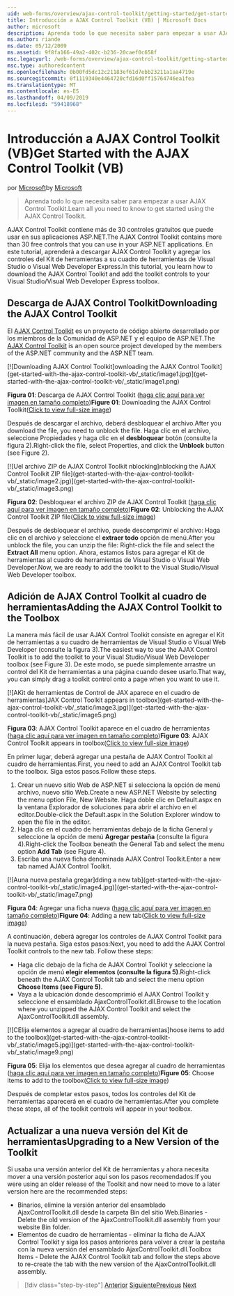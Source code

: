 ```yaml
---
uid: web-forms/overview/ajax-control-toolkit/getting-started/get-started-with-the-ajax-control-toolkit-vb
title: Introducción a AJAX Control Toolkit (VB) | Microsoft Docs
author: microsoft
description: Aprenda todo lo que necesita saber para empezar a usar AJAX Control Toolkit.
ms.author: riande
ms.date: 05/12/2009
ms.assetid: 9f8fa166-49a2-402c-b236-20caef0c658f
msc.legacyurl: /web-forms/overview/ajax-control-toolkit/getting-started/get-started-with-the-ajax-control-toolkit-vb
msc.type: authoredcontent
ms.openlocfilehash: 0b00fd5dc12c21183ef61d7ebb23211a1aa4719e
ms.sourcegitcommit: 0f1119340e4464720cfd16d0ff15764746ea1fea
ms.translationtype: MT
ms.contentlocale: es-ES
ms.lasthandoff: 04/09/2019
ms.locfileid: "59418968"
---
```

# <a name="get-started-with-the-ajax-control-toolkit-vb"></a><span data-ttu-id="f3ff5-103">Introducción a AJAX Control Toolkit (VB)</span><span class="sxs-lookup"><span data-stu-id="f3ff5-103">Get Started with the AJAX Control Toolkit (VB)</span></span>

<span data-ttu-id="f3ff5-104">por [Microsoft](https://github.com/microsoft)</span><span class="sxs-lookup"><span data-stu-id="f3ff5-104">by [Microsoft](https://github.com/microsoft)</span></span>

> <span data-ttu-id="f3ff5-105">Aprenda todo lo que necesita saber para empezar a usar AJAX Control Toolkit.</span><span class="sxs-lookup"><span data-stu-id="f3ff5-105">Learn all you need to know to get started using the AJAX Control Toolkit.</span></span>


<span data-ttu-id="f3ff5-106">AJAX Control Toolkit contiene más de 30 controles gratuitos que puede usar en sus aplicaciones ASP.NET.</span><span class="sxs-lookup"><span data-stu-id="f3ff5-106">The AJAX Control Toolkit contains more than 30 free controls that you can use in your ASP.NET applications.</span></span> <span data-ttu-id="f3ff5-107">En este tutorial, aprenderá a descargar AJAX Control Toolkit y agregar los controles del Kit de herramientas a su cuadro de herramientas de Visual Studio o Visual Web Developer Express.</span><span class="sxs-lookup"><span data-stu-id="f3ff5-107">In this tutorial, you learn how to download the AJAX Control Toolkit and add the toolkit controls to your Visual Studio/Visual Web Developer Express toolbox.</span></span>

## <a name="downloading-the-ajax-control-toolkit"></a><span data-ttu-id="f3ff5-108">Descarga de AJAX Control Toolkit</span><span class="sxs-lookup"><span data-stu-id="f3ff5-108">Downloading the AJAX Control Toolkit</span></span>

<span data-ttu-id="f3ff5-109">El [AJAX Control Toolkit](http://devexpress.com/act) es un proyecto de código abierto desarrollado por los miembros de la Comunidad de ASP.NET y el equipo de ASP.NET.</span><span class="sxs-lookup"><span data-stu-id="f3ff5-109">The [AJAX Control Toolkit](http://devexpress.com/act) is an open source project developed by the members of the ASP.NET community and the ASP.NET team.</span></span>


[![D<span data-ttu-id="f3ff5-110">ownloading AJAX Control Toolkit]</span><span class="sxs-lookup"><span data-stu-id="f3ff5-110">ownloading the AJAX Control Toolkit]</span></span>(get-started-with-the-ajax-control-toolkit-vb/_static/image1.jpg)](get-started-with-the-ajax-control-toolkit-vb/_static/image1.png)

<span data-ttu-id="f3ff5-111">**Figura 01**: Descarga de AJAX Control Toolkit ([haga clic aquí para ver imagen en tamaño completo](get-started-with-the-ajax-control-toolkit-vb/_static/image2.png))</span><span class="sxs-lookup"><span data-stu-id="f3ff5-111">**Figure 01**: Downloading the AJAX Control Toolkit([Click to view full-size image](get-started-with-the-ajax-control-toolkit-vb/_static/image2.png))</span></span>


<span data-ttu-id="f3ff5-112">Después de descargar el archivo, deberá desbloquear el archivo.</span><span class="sxs-lookup"><span data-stu-id="f3ff5-112">After you download the file, you need to unblock the file.</span></span> <span data-ttu-id="f3ff5-113">Haga clic en el archivo, seleccione Propiedades y haga clic en el **desbloquear** botón (consulte la figura 2).</span><span class="sxs-lookup"><span data-stu-id="f3ff5-113">Right-click the file, select Properties, and click the **Unblock** button (see Figure 2).</span></span>


[![U<span data-ttu-id="f3ff5-114">el archivo ZIP de AJAX Control Toolkit nblocking]</span><span class="sxs-lookup"><span data-stu-id="f3ff5-114">nblocking the AJAX Control Toolkit ZIP file]</span></span>(get-started-with-the-ajax-control-toolkit-vb/_static/image2.jpg)](get-started-with-the-ajax-control-toolkit-vb/_static/image3.png)

<span data-ttu-id="f3ff5-115">**Figura 02**: Desbloquear el archivo ZIP de AJAX Control Toolkit ([haga clic aquí para ver imagen en tamaño completo](get-started-with-the-ajax-control-toolkit-vb/_static/image4.png))</span><span class="sxs-lookup"><span data-stu-id="f3ff5-115">**Figure 02**: Unblocking the AJAX Control Toolkit ZIP file([Click to view full-size image](get-started-with-the-ajax-control-toolkit-vb/_static/image4.png))</span></span>


<span data-ttu-id="f3ff5-116">Después de desbloquear el archivo, puede descomprimir el archivo: Haga clic en el archivo y seleccione el **extraer todo** opción de menú.</span><span class="sxs-lookup"><span data-stu-id="f3ff5-116">After you unblock the file, you can unzip the file: Right-click the file and select the **Extract All** menu option.</span></span> <span data-ttu-id="f3ff5-117">Ahora, estamos listos para agregar el Kit de herramientas al cuadro de herramientas de Visual Studio o Visual Web Developer.</span><span class="sxs-lookup"><span data-stu-id="f3ff5-117">Now, we are ready to add the toolkit to the Visual Studio/Visual Web Developer toolbox.</span></span>

## <a name="adding-the-ajax-control-toolkit-to-the-toolbox"></a><span data-ttu-id="f3ff5-118">Adición de AJAX Control Toolkit al cuadro de herramientas</span><span class="sxs-lookup"><span data-stu-id="f3ff5-118">Adding the AJAX Control Toolkit to the Toolbox</span></span>

<span data-ttu-id="f3ff5-119">La manera más fácil de usar AJAX Control Toolkit consiste en agregar el Kit de herramientas a su cuadro de herramientas de Visual Studio o Visual Web Developer (consulte la figura 3).</span><span class="sxs-lookup"><span data-stu-id="f3ff5-119">The easiest way to use the AJAX Control Toolkit is to add the toolkit to your Visual Studio/Visual Web Developer toolbox (see Figure 3).</span></span> <span data-ttu-id="f3ff5-120">De este modo, se puede simplemente arrastre un control del Kit de herramientas a una página cuando desee usarlo.</span><span class="sxs-lookup"><span data-stu-id="f3ff5-120">That way, you can simply drag a toolkit control onto a page when you want to use it.</span></span>


[![A<span data-ttu-id="f3ff5-121">Kit de herramientas de Control de JAX aparece en el cuadro de herramientas]</span><span class="sxs-lookup"><span data-stu-id="f3ff5-121">JAX Control Toolkit appears in toolbox]</span></span>(get-started-with-the-ajax-control-toolkit-vb/_static/image3.jpg)](get-started-with-the-ajax-control-toolkit-vb/_static/image5.png)

<span data-ttu-id="f3ff5-122">**Figura 03**: AJAX Control Toolkit aparece en el cuadro de herramientas ([haga clic aquí para ver imagen en tamaño completo](get-started-with-the-ajax-control-toolkit-vb/_static/image6.png))</span><span class="sxs-lookup"><span data-stu-id="f3ff5-122">**Figure 03**: AJAX Control Toolkit appears in toolbox([Click to view full-size image](get-started-with-the-ajax-control-toolkit-vb/_static/image6.png))</span></span>


<span data-ttu-id="f3ff5-123">En primer lugar, deberá agregar una pestaña de AJAX Control Toolkit al cuadro de herramientas.</span><span class="sxs-lookup"><span data-stu-id="f3ff5-123">First, you need to add an AJAX Control Toolkit tab to the toolbox.</span></span> <span data-ttu-id="f3ff5-124">Siga estos pasos.</span><span class="sxs-lookup"><span data-stu-id="f3ff5-124">Follow these steps.</span></span>

1. <span data-ttu-id="f3ff5-125">Crear un nuevo sitio Web de ASP.NET si selecciona la opción de menú archivo, nuevo sitio Web.</span><span class="sxs-lookup"><span data-stu-id="f3ff5-125">Create a new ASP.NET Website by selecting the menu option File, New Website.</span></span> <span data-ttu-id="f3ff5-126">Haga doble clic en Default.aspx en la ventana Explorador de soluciones para abrir el archivo en el editor.</span><span class="sxs-lookup"><span data-stu-id="f3ff5-126">Double-click the Default.aspx in the Solution Explorer window to open the file in the editor.</span></span>
2. <span data-ttu-id="f3ff5-127">Haga clic en el cuadro de herramientas debajo de la ficha General y seleccione la opción de menú **Agregar pestaña** (consulte la figura 4).</span><span class="sxs-lookup"><span data-stu-id="f3ff5-127">Right-click the Toolbox beneath the General Tab and select the menu option **Add Tab** (see Figure 4).</span></span>
3. <span data-ttu-id="f3ff5-128">Escriba una nueva ficha denominada AJAX Control Toolkit.</span><span class="sxs-lookup"><span data-stu-id="f3ff5-128">Enter a new tab named AJAX Control Toolkit.</span></span>


[![A<span data-ttu-id="f3ff5-129">una nueva pestaña gregar]</span><span class="sxs-lookup"><span data-stu-id="f3ff5-129">dding a new tab]</span></span>(get-started-with-the-ajax-control-toolkit-vb/_static/image4.jpg)](get-started-with-the-ajax-control-toolkit-vb/_static/image7.png)

<span data-ttu-id="f3ff5-130">**Figura 04**: Agregar una ficha nueva ([haga clic aquí para ver imagen en tamaño completo](get-started-with-the-ajax-control-toolkit-vb/_static/image8.png))</span><span class="sxs-lookup"><span data-stu-id="f3ff5-130">**Figure 04**: Adding a new tab([Click to view full-size image](get-started-with-the-ajax-control-toolkit-vb/_static/image8.png))</span></span>


<span data-ttu-id="f3ff5-131">A continuación, deberá agregar los controles de AJAX Control Toolkit para la nueva pestaña. Siga estos pasos:</span><span class="sxs-lookup"><span data-stu-id="f3ff5-131">Next, you need to add the AJAX Control Toolkit controls to the new tab. Follow these steps:</span></span>

- <span data-ttu-id="f3ff5-132">Haga clic debajo de la ficha de AJAX Control Toolkit y seleccione la opción de menú **elegir elementos (consulte la figura 5)**.</span><span class="sxs-lookup"><span data-stu-id="f3ff5-132">Right-click beneath the AJAX Control Toolkit tab and select the menu option **Choose Items (see Figure 5)**.</span></span>
- <span data-ttu-id="f3ff5-133">Vaya a la ubicación donde descomprimió el AJAX Control Toolkit y seleccione el ensamblado AjaxControlToolkit.dll.</span><span class="sxs-lookup"><span data-stu-id="f3ff5-133">Browse to the location where you unzipped the AJAX Control Toolkit and select the AjaxControlToolkit.dll assembly.</span></span>


[![C<span data-ttu-id="f3ff5-134">Elija elementos a agregar al cuadro de herramientas]</span><span class="sxs-lookup"><span data-stu-id="f3ff5-134">hoose items to add to the toolbox]</span></span>(get-started-with-the-ajax-control-toolkit-vb/_static/image5.jpg)](get-started-with-the-ajax-control-toolkit-vb/_static/image9.png)

<span data-ttu-id="f3ff5-135">**Figura 05**: Elija los elementos que desea agregar al cuadro de herramientas ([haga clic aquí para ver imagen en tamaño completo](get-started-with-the-ajax-control-toolkit-vb/_static/image10.png))</span><span class="sxs-lookup"><span data-stu-id="f3ff5-135">**Figure 05**: Choose items to add to the toolbox([Click to view full-size image](get-started-with-the-ajax-control-toolkit-vb/_static/image10.png))</span></span>


<span data-ttu-id="f3ff5-136">Después de completar estos pasos, todos los controles del Kit de herramientas aparecerá en el cuadro de herramientas.</span><span class="sxs-lookup"><span data-stu-id="f3ff5-136">After you complete these steps, all of the toolkit controls will appear in your toolbox.</span></span>

## <a name="upgrading-to-a-new-version-of-the-toolkit"></a><span data-ttu-id="f3ff5-137">Actualizar a una nueva versión del Kit de herramientas</span><span class="sxs-lookup"><span data-stu-id="f3ff5-137">Upgrading to a New Version of the Toolkit</span></span>

<span data-ttu-id="f3ff5-138">Si usaba una versión anterior del Kit de herramientas y ahora necesita mover a una versión posterior aquí son los pasos recomendados:</span><span class="sxs-lookup"><span data-stu-id="f3ff5-138">If you were using an older release of the Toolkit and now need to move to a later version here are the recommended steps:</span></span>

- <span data-ttu-id="f3ff5-139">Binarios, elimine la versión anterior del ensamblado AjaxControlToolkit.dll desde la carpeta Bin del sitio Web.</span><span class="sxs-lookup"><span data-stu-id="f3ff5-139">Binaries - Delete the old version of the AjaxControlToolkit.dll assembly from your website Bin folder.</span></span>
- <span data-ttu-id="f3ff5-140">Elementos de cuadro de herramientas - eliminar la ficha de AJAX Control Toolkit y siga los pasos anteriores para volver a crear la pestaña con la nueva versión del ensamblado AjaxControlToolkit.dll.</span><span class="sxs-lookup"><span data-stu-id="f3ff5-140">Toolbox Items - Delete the AJAX Control Toolkit tab and follow the steps above to re-create the tab with the new version of the AjaxControlToolkit.dll assembly.</span></span>

> [!div class="step-by-step"]
> <span data-ttu-id="f3ff5-141">[Anterior](creating-a-custom-ajax-control-toolkit-control-extender-cs.md)
> [Siguiente](using-ajax-control-toolkit-controls-and-control-extenders-vb.md)</span><span class="sxs-lookup"><span data-stu-id="f3ff5-141">[Previous](creating-a-custom-ajax-control-toolkit-control-extender-cs.md)
[Next](using-ajax-control-toolkit-controls-and-control-extenders-vb.md)</span></span>
